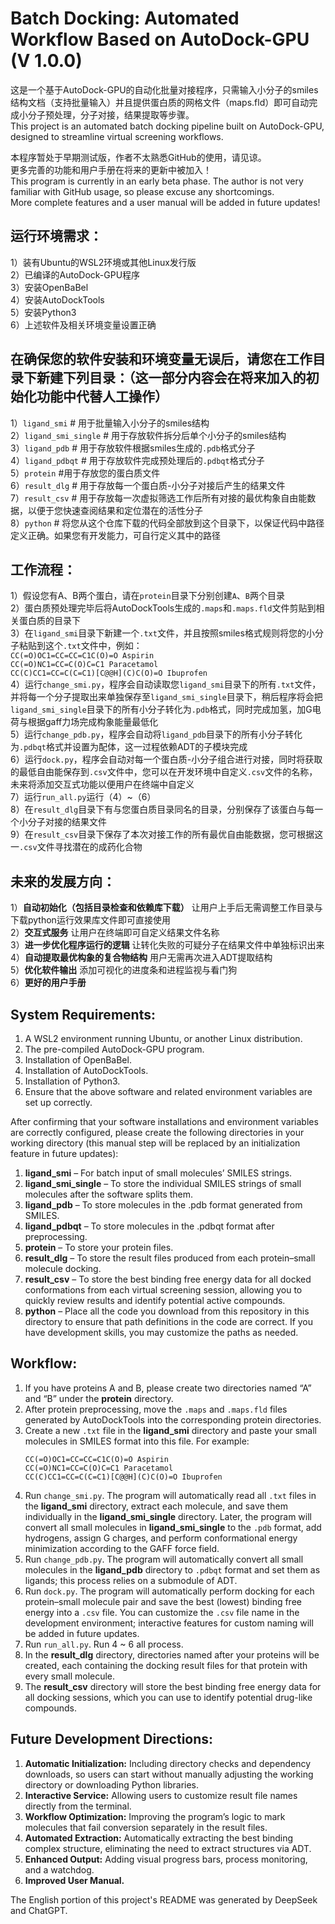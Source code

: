 # Batch Docking: Automated Workflow Based on AutoDock-GPU (V 1.0.0)
这是一个基于AutoDock-GPU的自动化批量对接程序，只需输入小分子的smiles结构文档（支持批量输入）并且提供蛋白质的网格文件（maps.fld）即可自动完成小分子预处理，分子对接，结果提取等步骤。<br>
This project is an automated batch docking pipeline built on AutoDock-GPU, designed to streamline virtual screening workflows.<br>

本程序暂处于早期测试版，作者不太熟悉GitHub的使用，请见谅。<br>
更多完善的功能和用户手册在将来的更新中被加入！<br>
This program is currently in an early beta phase. The author is not very familiar with GitHub usage, so please excuse any shortcomings.<br>
More complete features and a user manual will be added in future updates!<br>

## 运行环境需求：
1）装有Ubuntu的WSL2环境或其他Linux发行版<br>
2）已编译的AutoDock-GPU程序<br>
3）安装OpenBaBel<br>
4）安装AutoDockTools<br>
5）安装Python3<br>
6）上述软件及相关环境变量设置正确<br>

## 在确保您的软件安装和环境变量无误后，请您在工作目录下新建下列目录：（这一部分内容会在将来加入的初始化功能中代替人工操作）
1）`ligand_smi` # 用于批量输入小分子的smiles结构<br>
2）`ligand_smi_single` # 用于存放软件拆分后单个小分子的smiles结构<br>
3）`ligand_pdb` # 用于存放软件根据smiles生成的`.pdb`格式分子<br>
4）`ligand_pdbqt` # 用于存放软件完成预处理后的`.pdbqt`格式分子<br>
5）`protein` #用于存放您的蛋白质文件<br>
6）`result_dlg` # 用于存放每一个蛋白质-小分子对接后产生的结果文件<br>
7）`result_csv` # 用于存放每一次虚拟筛选工作后所有对接的最优构象自由能数据，以便于您快速查阅结果和定位潜在的活性分子<br>
8）`python` # 将您从这个仓库下载的代码全部放到这个目录下，以保证代码中路径定义正确。如果您有开发能力，可自行定义其中的路径<br>

## 工作流程：
1）假设您有A、B两个蛋白，请在`protein`目录下分别创建`A`、`B`两个目录<br>
2）蛋白质预处理完毕后将AutoDockTools生成的`.maps`和`.maps.fld`文件剪贴到相关蛋白质的目录下<br>
3）在`ligand_smi`目录下新建一个`.txt`文件，并且按照smiles格式规则将您的小分子粘贴到这个`.txt`文件中，例如： <br>
    ```
    CC(=O)OC1=CC=CC=C1C(O)=O Aspirin
    ```<br>
    ```
    CC(=O)NC1=CC=C(O)C=C1 Paracetamol
    ```<br>
    ```
    CC(C)CC1=CC=C(C=C1)[C@@H](C)C(O)=O Ibuprofen
    ```<br>
4）运行`change_smi.py`，程序会自动读取您`ligand_smi`目录下的所有`.txt`文件，并将每一个分子提取出来单独保存至`ligand_smi_single`目录下，稍后程序将会把`ligand_smi_single`目录下的所有小分子转化为`.pdb`格式，同时完成加氢，加G电荷与根据gaff力场完成构象能量最低化 <br>
5）运行`change_pdb.py`，程序会自动将`ligand_pdb`目录下的所有小分子转化为`.pdbqt`格式并设置为配体，这一过程依赖ADT的子模块完成<br>
6）运行`dock.py`，程序会自动对每一个蛋白质-小分子组合进行对接，同时将获取的最低自由能保存到`.csv`文件中，您可以在开发环境中自定义`.csv`文件的名称，未来将添加交互式功能以便用户在终端中自定义<br>
7）运行`run_all.py`运行（4）~（6）<br>
8）在`result_dlg`目录下有与您蛋白质目录同名的目录，分别保存了该蛋白与每一个小分子对接的结果文件<br>
9）在`result_csv`目录下保存了本次对接工作的所有最优自由能数据，您可根据这一`.csv`文件寻找潜在的成药化合物<br>

## 未来的发展方向：
1）**自动初始化（包括目录检查和依赖库下载）** 让用户上手后无需调整工作目录与下载python运行效果库文件即可直接使用<br>
2）**交互式服务** 让用户在终端即可自定义结果文件名称<br>
3）**进一步优化程序运行的逻辑** 让转化失败的可疑分子在结果文件中单独标识出来<br>
4）**自动提取最优构象的复合物结构** 用户无需再次进入ADT提取结构<br>
5）**优化软件输出** 添加可视化的进度条和进程监视与看门狗<br>
6）**更好的用户手册**<br>

## System Requirements:
1. A WSL2 environment running Ubuntu, or another Linux distribution.<br>
2. The pre-compiled AutoDock-GPU program.<br>
3. Installation of OpenBaBel.<br>
4. Installation of AutoDockTools.<br>
5. Installation of Python3.<br>
6. Ensure that the above software and related environment variables are set up correctly.<br>

After confirming that your software installations and environment variables are correctly configured, please create the following directories in your working directory (this manual step will be replaced by an initialization feature in future updates):<br>

1. **ligand_smi** – For batch input of small molecules’ SMILES strings.<br>
2. **ligand_smi_single** – To store the individual SMILES strings of small molecules after the software splits them.<br>
3. **ligand_pdb** – To store molecules in the .pdb format generated from SMILES.<br>
4. **ligand_pdbqt** – To store molecules in the .pdbqt format after preprocessing.<br>
5. **protein** – To store your protein files.<br>
6. **result_dlg** – To store the result files produced from each protein–small molecule docking.<br>
7. **result_csv** – To store the best binding free energy data for all docked conformations from each virtual screening session, allowing you to quickly review results and identify potential active compounds.<br>
8. **python** – Place all the code you download from this repository in this directory to ensure that path definitions in the code are correct. If you have development skills, you may customize the paths as needed.<br>

## Workflow:
1. If you have proteins A and B, please create two directories named “A” and “B” under the **protein** directory.<br>
2. After protein preprocessing, move the `.maps` and `.maps.fld` files generated by AutoDockTools into the corresponding protein directories.<br>
3. Create a new `.txt` file in the **ligand_smi** directory and paste your small molecules in SMILES format into this file. For example:<br>
    ```
    CC(=O)OC1=CC=CC=C1C(O)=O Aspirin
    CC(=O)NC1=CC=C(O)C=C1 Paracetamol
    CC(C)CC1=CC=C(C=C1)[C@@H](C)C(O)=O Ibuprofen
    ```
4. Run `change_smi.py`. The program will automatically read all `.txt` files in the **ligand_smi** directory, extract each molecule, and save them individually in the **ligand_smi_single** directory. Later, the program will convert all small molecules in **ligand_smi_single** to the `.pdb` format, add hydrogens, assign G charges, and perform conformational energy minimization according to the GAFF force field.<br>
5. Run `change_pdb.py`. The program will automatically convert all small molecules in the **ligand_pdb** directory to `.pdbqt` format and set them as ligands; this process relies on a submodule of ADT.<br>
6. Run `dock.py`. The program will automatically perform docking for each protein–small molecule pair and save the best (lowest) binding free energy into a `.csv` file. You can customize the `.csv` file name in the development environment; interactive features for custom naming will be added in future updates.<br>
7. Run `run_all.py`. Run 4 ~ 6 all process.<br>
8. In the **result_dlg** directory, directories named after your proteins will be created, each containing the docking result files for that protein with every small molecule.<br>
9. The **result_csv** directory will store the best binding free energy data for all docking sessions, which you can use to identify potential drug-like compounds.<br>

## Future Development Directions:
1. **Automatic Initialization:** Including directory checks and dependency downloads, so users can start without manually adjusting the working directory or downloading Python libraries.<br>
2. **Interactive Service:** Allowing users to customize result file names directly from the terminal.<br>
3. **Workflow Optimization:** Improving the program’s logic to mark molecules that fail conversion separately in the result files.<br>
4. **Automated Extraction:** Automatically extracting the best binding complex structure, eliminating the need to extract structures via ADT.<br>
5. **Enhanced Output:** Adding visual progress bars, process monitoring, and a watchdog.<br>
6. **Improved User Manual.**<br>

The English portion of this project's README was generated by DeepSeek and ChatGPT.







